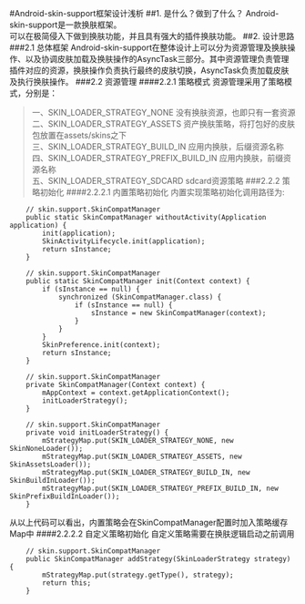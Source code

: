 #Android-skin-support框架设计浅析
##1. 是什么？做到了什么？
Android-skin-support是一款换肤框架。  
可以在极简侵入下做到换肤功能，并且具有强大的插件换肤功能。
##2. 设计思路
###2.1 总体框架
Android-skin-support在整体设计上可以分为资源管理及换肤操作、以及协调皮肤加载及换肤操作的AsyncTask三部分。其中资源管理负责管理插件对应的资源，换肤操作负责执行最终的皮肤切换，AsyncTask负责加载皮肤及执行换肤操作。
###2.2 资源管理
####2.2.1 策略模式
资源管理采用了策略模式，分别是：  
>一、SKIN_LOADER_STRATEGY_NONE 没有换肤资源，也即只有一套资源  
>二、SKIN_LOADER_STRATEGY_ASSETS 资产换肤策略，将打包好的皮肤包放置在assets/skins之下  
>三、SKIN_LOADER_STRATEGY_BUILD_IN 应用内换肤，后缀资源名称  
>四、SKIN_LOADER_STRATEGY_PREFIX_BUILD_IN 应用内换肤，前缀资源名称  
>五、SKIN_LOADER_STRATEGY_SDCARD sdcard资源策略
###2.2.2 策略初始化
####2.2.2.1 内置策略初始化
内置实现策略初始化调用路径为:   
```
    // skin.support.SkinCompatManager
    public static SkinCompatManager withoutActivity(Application application) {
        init(application);
        SkinActivityLifecycle.init(application);
        return sInstance;
    }

    // skin.support.SkinCompatManager
    public static SkinCompatManager init(Context context) {
        if (sInstance == null) {
            synchronized (SkinCompatManager.class) {
                if (sInstance == null) {
                    sInstance = new SkinCompatManager(context);
                }
            }
        }
        SkinPreference.init(context);
        return sInstance;
    }

    // skin.support.SkinCompatManager
    private SkinCompatManager(Context context) {
        mAppContext = context.getApplicationContext();
        initLoaderStrategy();
    }

    // skin.support.SkinCompatManager
    private void initLoaderStrategy() {
        mStrategyMap.put(SKIN_LOADER_STRATEGY_NONE, new SkinNoneLoader());
        mStrategyMap.put(SKIN_LOADER_STRATEGY_ASSETS, new SkinAssetsLoader());
        mStrategyMap.put(SKIN_LOADER_STRATEGY_BUILD_IN, new SkinBuildInLoader());
        mStrategyMap.put(SKIN_LOADER_STRATEGY_PREFIX_BUILD_IN, new SkinPrefixBuildInLoader());
    }
```
从以上代码可以看出，内置策略会在SkinCompatManager配置时加入策略缓存Map中
####2.2.2.2 自定义策略初始化
自定义策略需要在换肤逻辑启动之前调用
```
    // skin.support.SkinCompatManager
    public SkinCompatManager addStrategy(SkinLoaderStrategy strategy) {
        mStrategyMap.put(strategy.getType(), strategy);
        return this;
    }
```